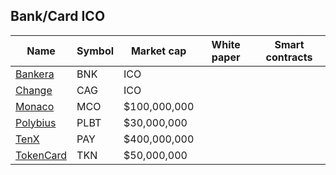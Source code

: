 
## Bank/Card ICO

| Name | Symbol | Market cap | White paper | Smart contracts |
| - | - | - | - | - |
| [Bankera](https://bankera.com) | BNK | ICO | | |
| [Change](https://change-bank.com) | CAG | ICO | | |
| [Monaco](https://mona.co) | MCO | $100,000,000 | | |
| [Polybius](https://polybius.io) | PLBT | $30,000,000 | | |
| [TenX](https://www.tenx.tech) | PAY | $400,000,000 | | |
| [TokenCard](https://tokencard.io) | TKN | $50,000,000 | | |
